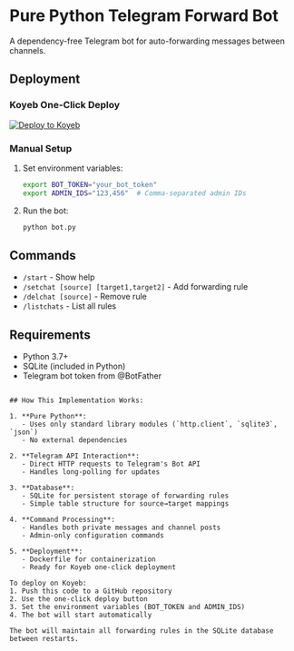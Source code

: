 
# Pure Python Telegram Forward Bot

A dependency-free Telegram bot for auto-forwarding messages between channels.

## Deployment

### Koyeb One-Click Deploy

[![Deploy to Koyeb](https://www.koyeb.com/static/images/deploy/button.svg)](https://app.koyeb.com/deploy?type=git&repository=YOUR_REPO_URL&env[BOT_TOKEN]=YOUR_BOT_TOKEN&env[ADMIN_IDS]=YOUR_ADMIN_IDS&name=forward-bot)

### Manual Setup

1. Set environment variables:
   ```bash
   export BOT_TOKEN="your_bot_token"
   export ADMIN_IDS="123,456"  # Comma-separated admin IDs
   ```

2. Run the bot:
   ```bash
   python bot.py
   ```

## Commands

- `/start` - Show help
- `/setchat [source] [target1,target2]` - Add forwarding rule
- `/delchat [source]` - Remove rule
- `/listchats` - List all rules

## Requirements

- Python 3.7+
- SQLite (included in Python)
- Telegram bot token from @BotFather
```

## How This Implementation Works:

1. **Pure Python**:
   - Uses only standard library modules (`http.client`, `sqlite3`, `json`)
   - No external dependencies

2. **Telegram API Interaction**:
   - Direct HTTP requests to Telegram's Bot API
   - Handles long-polling for updates

3. **Database**:
   - SQLite for persistent storage of forwarding rules
   - Simple table structure for source→target mappings

4. **Command Processing**:
   - Handles both private messages and channel posts
   - Admin-only configuration commands

5. **Deployment**:
   - Dockerfile for containerization
   - Ready for Koyeb one-click deployment

To deploy on Koyeb:
1. Push this code to a GitHub repository
2. Use the one-click deploy button
3. Set the environment variables (BOT_TOKEN and ADMIN_IDS)
4. The bot will start automatically

The bot will maintain all forwarding rules in the SQLite database between restarts.
